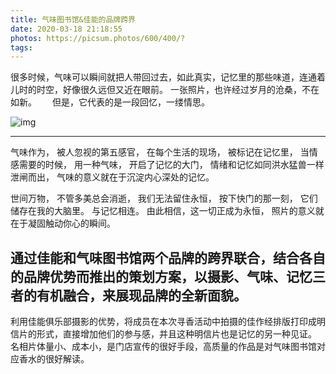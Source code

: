 ```yaml
---
title: 气味图书馆&佳能的品牌跨界
date: 2020-03-18 21:18:55
photos: https://picsum.photos/600/400/?
tags:
---
```



很多时候，气味可以瞬间就把人带回过去，如此真实，记忆里的那些味道，连通着儿时的时空，好像很久远但又近在眼前。
一张照片，也许经过岁月的沧桑，不在如新。   
但是，它代表的是一段回忆，一缕情思。

![img](https://picsum.photos/600/400/?random)

---

气味作为，
被人忽视的第五感官，
在每个生活的现场，
被标记在记忆里，
当情感需要的时候，
用一种气味，
开启了记忆的大门，
情绪和记忆如同洪水猛兽一样泄闸而出，
气味的意义就在于沉淀内心深处的记忆。

世间万物，
不管多美总会消逝，
我们无法留住永恒，
按下快门的那一刻，
它们储存在我的大脑里。
与记忆相连。
由此相信，这一切正成为永恒，
照片的意义就在于凝固触动你心的瞬间。

## 通过佳能和气味图书馆两个品牌的跨界联合，结合各自的品牌优势而推出的策划方案，以摄影、气味、记忆三者的有机融合，来展现品牌的全新面貌。

利用佳能俱乐部摄影的优势，将成员在本次寻香活动中拍摄的佳作经排版打印成明信片的形式，直接增加他们的参与感，并且这种明信片也是记忆的另一种见证。
名相片体量小、成本小，是门店宣传的很好手段，高质量的作品是对气味图书馆对应香水的很好解读。




